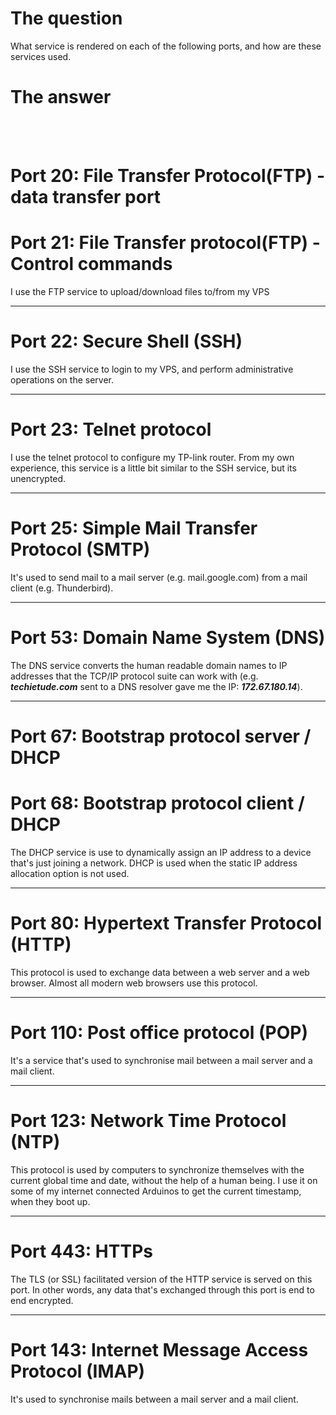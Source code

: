 # The question
What service is rendered on each of the following ports, and how are these services used.

# The answer
<br/><br/>
# Port 20: File Transfer Protocol(FTP) - data transfer port  
# Port 21: File Transfer protocol(FTP) - Control commands

I use the FTP service to upload/download files to/from my VPS

--------------------------------
# Port 22: Secure Shell  (SSH)

I use the SSH service to login to my VPS, and perform administrative operations on the server.

--------------------------------
# Port 23: Telnet protocol

I use the telnet protocol to configure my TP-link router.
From my own experience, this service is a little bit similar to the SSH service, but its unencrypted.

--------------------------------
# Port 25: Simple Mail Transfer Protocol (SMTP)

It's used to send mail to a mail server (e.g. mail.google.com) from a mail client (e.g. Thunderbird).

--------------------------------
# Port 53: Domain Name System (DNS)

The DNS service converts the human readable domain names to IP addresses that the TCP/IP protocol suite can work with (e.g. ***techietude.com*** sent to a DNS resolver gave me the IP: ***172.67.180.14***).

--------------------------------
# Port 67: Bootstrap protocol server / DHCP

# Port 68: Bootstrap protocol client / DHCP

The DHCP service is use to dynamically assign an IP address to a device that's just joining a network. 
DHCP is used when the static IP address allocation option is not used. 
 
--------------------------------
# Port 80: Hypertext Transfer Protocol (HTTP)

This protocol is used to exchange data between a web server and a web browser.
Almost all modern web browsers use this protocol.

--------------------------------
# Port 110: Post office protocol (POP)

It's a service that's used to synchronise mail between a mail server and a mail client.

--------------------------------
# Port 123: Network Time Protocol (NTP)

This protocol is used by computers to synchronize themselves with the current global time and date, without the help of a human being.
I use it on some of my internet connected Arduinos to get the current timestamp, when they boot up.

--------------------------------
# Port 443: HTTPs

The TLS (or SSL) facilitated version of the HTTP service is served on this port.
In other words, any data that's exchanged through this port is end to end encrypted.

--------------------------------
# Port 143: Internet Message Access Protocol (IMAP)

It's used to synchronise mails between a mail server and a mail client.
